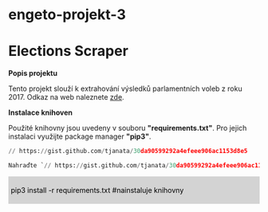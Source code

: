 # engeto-projekt-3
# Elections Scraper


**Popis projektu**

Tento projekt slouží k extrahování výsledků parlamentních voleb z roku 2017. Odkaz na web naleznete [zde](https://volby.cz/pls/ps2017nss/ps3?xjazyk=CZ).


**Instalace knihoven**

Použité knihovny jsou uvedeny v souboru **"requirements.txt"**. Pro jejich instalaci využijte package manager **"pip3"**.


```python
// https://gist.github.com/tjanata/30da90599292a4efeee906ac1153d8e5

Nahraďte `// https://gist.github.com/tjanata/30da90599292a4efeee906ac1153d8e5` skutečnou URL adresou vašeho Gistu. Tímto způsobem můžete vložit kódový blok s možností jeho kopírování přímo do vašeho README souboru na GitHubu.

```

<div style="background-color: lightgrey; padding: 5px;">
    <p style="color: black;">pip3 install -r requirements.txt   #nainstaluje knihovny</p>
</div>